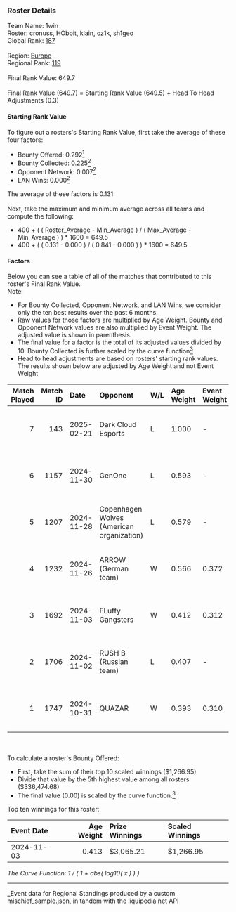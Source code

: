 ### Roster Details<br />
Team Name: 1win<br />
Roster: cronuss, HObbit, klain, oz1k, sh1geo<br />
Global Rank: [187](../../standings_global_2025_03_01.md)<br />
<br />
Region: [Europe]( ../../standings_europe_2025_03_01.md)<br />
Regional Rank: [119]( ../../standings_europe_2025_03_01.md)<br />
<br />
Final Rank Value:  649.7<br />
<br />
Final Rank Value (649.7) = Starting Rank Value (649.5) + Head To Head Adjustments (0.3)<br />

#### Starting Rank Value<br />
To figure out a rosters's Starting Rank Value, first take the average of these four factors:<br />
- Bounty Offered: 0.292[<sup>1</sup>](#table2)
- Bounty Collected: 0.225[<sup>2</sup>](#table1)
- Opponent Network: 0.007[<sup>2</sup>](#table1)
- LAN Wins: 0.000[<sup>2</sup>](#table1)

The average of these factors is 0.131<br />
<br />
Next, take the maximum and minimum average across all teams and compute the following:<br />
- 400 + ( ( Roster_Average - Min_Average ) / ( Max_Average - Min_Average ) ) * 1600 = 649.5
- 400 + ( ( 0.131 - 0.000 ) / ( 0.841 - 0.000 ) ) * 1600 = 649.5


#### Factors<br />
Below you can see a table of all of the matches that contributed to this roster's Final Rank Value.<br />
Note:<br />

- For Bounty Collected, Opponent Network, and LAN Wins, we consider only the ten best results over the past 6 months.
- Raw values for those factors are multiplied by Age Weight. Bounty and Opponent Network values are also multiplied by Event Weight. The adjusted value is shown in parenthesis.
- The final value for a factor is the total of its adjusted values divided by 10. Bounty Collected is further scaled by the curve function[<sup>3</sup>](#curveFunction)
- Head to head adjustments are based on rosters' starting rank values. The results shown below are adjusted by Age Weight and not Event Weight
<span id="table1"></span><br />


| Match Played | Match ID | Date       | Opponent                                  | W/L | Age Weight | Event Weight | Bounty Collected | Opponent Network | LAN Wins  | H2H Adj. | Roster                               |
| -: | -: | :- | :- | :- | :- | :- | :- | :- | :- | -: | :- |
|            7 |      143 | 2025-02-21 | Dark Cloud Esports                        | L   | 1.000      | -            | -                | -                | -         |   -11.85 | cronuss, HObbit, klain, oz1k, sh1geo |
|            6 |     1157 | 2024-11-30 | GenOne                                    | L   | 0.593      | -            | -                | -                | -         |    -6.23 | cronuss, HObbit, Jyo, lattykk, oz1k  |
|            5 |     1207 | 2024-11-28 | Copenhagen Wolves (American organization) | L   | 0.579      | -            | -                | -                | -         |    -4.32 | cronuss, HObbit, Jyo, lattykk, oz1k  |
|            4 |     1232 | 2024-11-26 | ARROW (German team)                       | W   | 0.566      | 0.372        | 0.013 (0.003)    | 0.077 (0.016)    | 0 (0.000) |    11.88 | cronuss, HObbit, Jyo, lattykk, oz1k  |
|            3 |     1692 | 2024-11-03 | FLuffy Gangsters                          | W   | 0.412      | 0.312        | 0.005 (0.001)    | 0.419 (0.054)    | 0 (0.000) |     7.49 | cronuss, HObbit, Jyo, lattykk, oz1k  |
|            2 |     1706 | 2024-11-02 | RUSH B (Russian team)                     | L   | 0.407      | -            | -                | -                | -         |    -1.97 | cronuss, HObbit, Jyo, lattykk, oz1k  |
|            1 |     1747 | 2024-10-31 | QUAZAR                                    | W   | 0.393      | 0.310        | 0.002 (0.000)    | 0.006 (0.001)    | 0 (0.000) |     5.27 | cronuss, HObbit, Jyo, lattykk, oz1k  |

<br />
<span id="table2"></span><br />
To calculate a roster's Bounty Offered:<br />

- First, take the sum of their top 10 scaled winnings ($1,266.95)
- Divide that value by the 5th highest value among all rosters ($336,474.68)
- The final value (0.00) is scaled by the curve function.[<sup>3</sup>](#curveFunction)

Top ten winnings for this roster:<br />

| Event Date | Age Weight | Prize Winnings | Scaled Winnings |
| :- | -: | :- | :- |
| 2024-11-03 |      0.413 | $3,065.21      | $1,266.95       |


<span id="curveFunction"></span>_The Curve Function: 1 / ( 1 + abs( log10( x ) ) )_<br />

---
_Event data for Regional Standings produced by a custom mischief_sample.json, in tandem with the liquipedia.net API<br />
